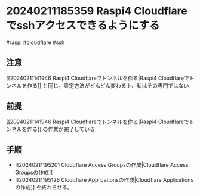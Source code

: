 
# 20240211185359 Raspi4 Cloudflareでsshアクセスできるようにする
#raspi #cloudflare #ssh 
## 注意 
[[20240211141946 Raspi4 Cloudflareでトンネルを作る|Raspi4 Cloudflareでトンネルを作る]] と同じ。設定方法がどんどん変わる上、私はその専門ではない

## 前提
[[20240211141946 Raspi4 Cloudflareでトンネルを作る|Raspi4 Cloudflareでトンネルを作る]] の作業が完了している

## 手順
- [[20240211195201 Cloudflare Access Groupsの作成|Cloudflare Access Groupsの作成]]
- [[20240211195126 Cloudflare Applicationsの作成|Cloudflare Applicationsの作成]]
を終わらせる。


